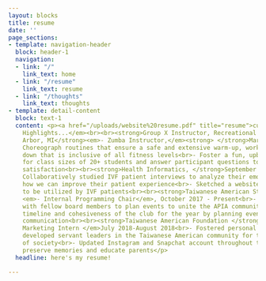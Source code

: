```yaml
---
layout: blocks
title: resume
date: ''
page_sections:
- template: navigation-header
  block: header-1
  navigation:
  - link: "/"
    link_text: home
  - link: "/resume"
    link_text: resume
  - link: "/thoughts"
    link_text: thoughts
- template: detail-content
  block: text-1
  content: <p><a href="/uploads/website%20resume.pdf" title="resume">current resume</a></p><p><em>The
    Highlights...</em><br><br><strong>Group X Instructor, Recreational Sports, Ann
    Arbor, MI</strong><em>- Zumba Instructor,</em><strong> </strong>March 2018- Present<br>-
    Choreograph routines that ensure a safe and extensive warm-up, workout, and cool
    down that is inclusive of all fitness levels<br>- Foster a fun, upbeat atmosphere
    for class sizes of 20+ students and answer participant questions to ensure customer
    satisfaction<br><br><strong>Health Informatics, </strong>September 2018 - Present<br>-
    Collaboratively studied IVF patient interviews to analyze their emotions and brainstorm
    how we can improve their patient experience<br>- Sketched a website and app design
    to be utilized by IVF patients<br><br><strong>Taiwanese American Student Association</strong>
    <em>- Internal Programming Chair</em>, October 2017 - Present<br>- Collaborated
    with fellow board members to plan events to unite the APIA community<br>- Maintained
    timeline and cohesiveness of the club for the year by planning events and promoting
    communication<br><br><strong>Taiwanese American Foundation </strong><em>- Counselor,
    Marketing Intern </em>July 2018-August 2018<br>- Fostered personal growth and
    developed servant leaders in the Taiwanese American community for the benefit
    of society<br>- Updated Instagram and Snapchat account throughout the week the
    preserve memories and educate parents</p>
  headline: here's my resume!

---
```

